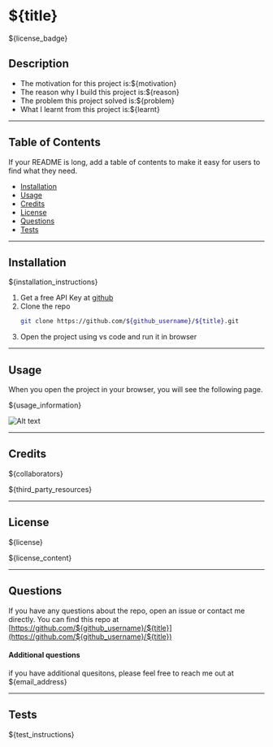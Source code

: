 # ${title}

${license_badge}

## Description

- The motivation for this project is:${motivation}
- The reason why I build this project is:${reason}
- The problem this project solved is:${problem}
- What I learnt from this project is:${learnt}


---
## Table of Contents

If your README is long, add a table of contents to make it easy for users to find what they need.

- [Installation](#installation)
- [Usage](#usage)
- [Credits](#credits)
- [License](#license)
- [Questions](#questions)
- [Tests](#tests)

---
## Installation
${installation_instructions}

1. Get a free API Key at [github](https://github.com/${github_username}/${title}#built-with)
2. Clone the repo
   ```sh
   git clone https://github.com/${github_username}/${title}.git
   ```
3. Open the project using vs code and run it in browser


---
## Usage
When you open the project in your browser, you will see the following page.

${usage_information}

![Alt text](./assets/image/${usage_iamge_name})


---
## Credits

${collaborators}

${third_party_resources}


---
## License

${license}

${license_content}


---
## Questions

If you have any questions about the repo, open an issue or contact me directly. You can find this repo at [https://github.com/${github_username}/${title}](https://github.com/${github_username}/${title})

#### Additional questions

if you have additional quesitons, please feel free to reach me out at ${email_address}

---
## Tests

${test_instructions}